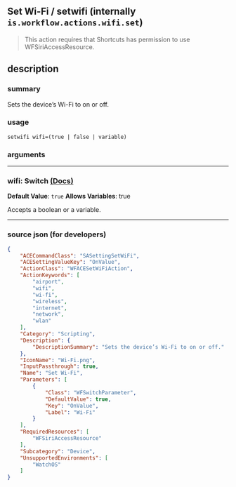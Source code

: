 
## Set Wi-Fi / setwifi (internally `is.workflow.actions.wifi.set`)

> This action requires that Shortcuts has permission to use WFSiriAccessResource.


## description

### summary

Sets the device’s Wi-Fi to on or off.


### usage
```
setwifi wifi=(true | false | variable)
```

### arguments

---

### wifi: Switch [(Docs)](https://pfgithub.github.io/shortcutslang/gettingstarted#switch-or-expanding-or-boolean-fields)
**Default Value**: ```
		true
		```
**Allows Variables**: true



Accepts a boolean
or a variable.

---

### source json (for developers)

```json
{
	"ACECommandClass": "SASettingSetWiFi",
	"ACESettingValueKey": "OnValue",
	"ActionClass": "WFACESetWiFiAction",
	"ActionKeywords": [
		"airport",
		"wifi",
		"wi-fi",
		"wireless",
		"internet",
		"network",
		"wlan"
	],
	"Category": "Scripting",
	"Description": {
		"DescriptionSummary": "Sets the device’s Wi-Fi to on or off."
	},
	"IconName": "Wi-Fi.png",
	"InputPassthrough": true,
	"Name": "Set Wi-Fi",
	"Parameters": [
		{
			"Class": "WFSwitchParameter",
			"DefaultValue": true,
			"Key": "OnValue",
			"Label": "Wi-Fi"
		}
	],
	"RequiredResources": [
		"WFSiriAccessResource"
	],
	"Subcategory": "Device",
	"UnsupportedEnvironments": [
		"WatchOS"
	]
}
```
